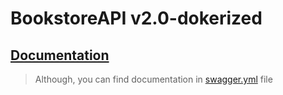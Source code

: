 # BookstoreAPI v2.0-dokerized
## [Documentation](https://app.swaggerhub.com/apis-docs/BIGDIEBAM/book-shelf_social_experiment/2.0.0)
> Although, you can find documentation in [swagger.yml](https://github.com/yo1am1/bookstore-api/blob/homework_23/swagger.yml) file
